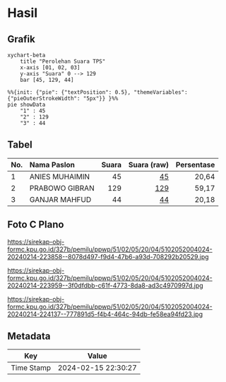 # Hasil

## Grafik

```mermaid
xychart-beta
    title "Perolehan Suara TPS"
    x-axis [01, 02, 03]
    y-axis "Suara" 0 --> 129
    bar [45, 129, 44]
```

```mermaid
%%{init: {"pie": {"textPosition": 0.5}, "themeVariables": {"pieOuterStrokeWidth": "5px"}} }%%
pie showData
    "1" : 45
    "2" : 129
    "3" : 44
```

## Tabel

| No. | Nama Paslon    | Suara | Suara (raw) | Persentase |
|:--- |:-------------- | -----:| -----------:| ----------:|
| 1   | ANIES MUHAIMIN | 45    | [45][p-1]   | 20,64      |
| 2   | PRABOWO GIBRAN | 129   | [129][p-2]  | 59,17      |
| 3   | GANJAR MAHFUD  | 44    | [44][p-3]   | 20,18      |


[p-1]: https://github.com/gigit-pemilu/pemilu-2024-51-bali/blob/main/pilpres/hitung-suara/sub/51-bali/sub/02-tabanan/sub/05-tabanan/sub/2004-delod-peken/sub/024-tps/sub/paslon-1.txt
[p-2]: https://github.com/gigit-pemilu/pemilu-2024-51-bali/blob/main/pilpres/hitung-suara/sub/51-bali/sub/02-tabanan/sub/05-tabanan/sub/2004-delod-peken/sub/024-tps/sub/paslon-2.txt
[p-3]: https://github.com/gigit-pemilu/pemilu-2024-51-bali/blob/main/pilpres/hitung-suara/sub/51-bali/sub/02-tabanan/sub/05-tabanan/sub/2004-delod-peken/sub/024-tps/sub/paslon-3.txt

## Foto C Plano

https://sirekap-obj-formc.kpu.go.id/327b/pemilu/ppwp/51/02/05/20/04/5102052004024-20240214-223858--8078d497-f9d4-47b6-a93d-708292b20529.jpg

https://sirekap-obj-formc.kpu.go.id/327b/pemilu/ppwp/51/02/05/20/04/5102052004024-20240214-223959--3f0dfdbb-c61f-4773-8da8-ad3c4970997d.jpg

https://sirekap-obj-formc.kpu.go.id/327b/pemilu/ppwp/51/02/05/20/04/5102052004024-20240214-224137--777891d5-f4b4-464c-94db-fe58ea94fd23.jpg


## Metadata

| Key        | Value               |
| ---------- | ------------------- |
| Time Stamp | 2024-02-15 22:30:27 |



